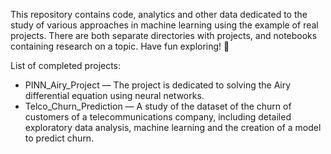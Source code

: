 This repository contains code, analytics and other data dedicated to the study of 
various approaches in machine learning using the example of real projects. 
There are both separate directories with projects, and notebooks containing research on a topic. 
Have fun exploring! :eyes:

List of completed projects:

* PINN_Airy_Project — The project is dedicated to solving the Airy differential equation using neural networks.
* Telco_Churn_Prediction — A study of the dataset of the churn of customers of a telecommunications company, including 
detailed exploratory data analysis, machine learning and the creation of a model to predict churn.